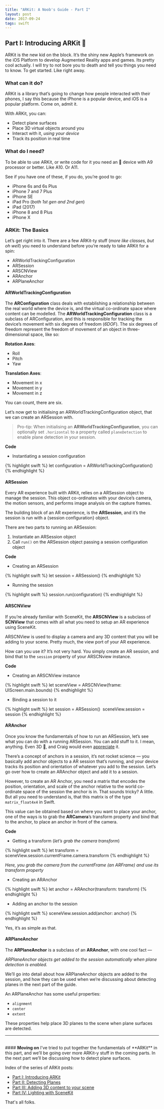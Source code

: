 ```yaml
---
title: "ARKit: A Noob's Guide - Part I"
layout: post
date: 2017-09-24
tags: swift
---
```

## Part I: Introducing ARKit 🔮
ARKit is the new kid on the block. It’s the shiny new Apple’s framework on the iOS Platform to develop Augmented Reality apps and games. Its pretty cool actually. I will try to not bore you to death and tell you things you need to  know. 
To get started.
Like right away.

### What can it do?
ARKit is a library that’s going to change how people interacted with their phones, I say this because the iPhone is a popular device, and iOS is a popular platform. 
Come on, admit it.

With ARKit, you can:

- Detect plane surfaces
- Place 3D virtual objects around you
- Interact with it, _using your device_
- Track its position in real time

### What do I need?
To be able to use ARKit, or write code for it you need an  device with A9 processor or better. Like A10. Or A11.

See if you have one of these, if you do, you’re good to go:
- iPhone 6s and 6s Plus
- iPhone 7 and 7 Plus
- iPhone SE
- iPad Pro (_both 1st gen and 2nd gen_)
- iPad (2017)
- iPhone 8 and 8 Plus
- iPhone X

### ARKit: The Basics
Let’s get right into it. There are a few ARKit-ty stuff (_more like classes, but oh well_) you need to understand before you’re ready to take ARKit for a spin:

- ARWorldTrackingConfiguration
- ARSession
- ARSCNView
- ARAnchor
- ARPlaneAnchor

#### <b>ARWorldTrackingConfiguration</b>

The **ARConfiguration** class  deals with establishing a relationship between the real world where the device is, and the virtual co-ordinate space where content can be modelled. The **ARWorldTrackingConfiguration** class is a subclass of ARConfiguration, and this is responsible for tracking the device’s movement with six degrees of freedom (_6DOF_). 
The six degrees of freedom represent the freedom of movement of an object in three-dimensional space, like so:

**Rotation Axes**:
- Roll
- Pitch
- Yaw

**Translation Axes**:
- Movement in x
- Movement in y
- Movement in z

You can count, there are six.

Let’s now get to initialising an ARWorldTrackingConfiguration object, that we can create an ARSession with.

> Pro-tip: When initialising an **ARWorldTrackingConfiguration**, you can optionally set `.horizontal` to a property called `planeDetection` to enable plane detection in your session.

**Code**
- Instantiating a session configuration

{% highlight swift %}
let configuration = ARWorldTrackingConfiguration()
{% endhighlight %}

#### <b>ARSession</b>
Every AR experience built with ARKit, relies on a ARSession object to manage the session. This object co-ordinates with your device’s camera, the motion sensors, and performs image analysis on the capture frames.

The building block of an AR experience, is the **ARSession**, and it’s the session is run with a {session configuration} object.

There are two parts to running an ARSession:
1. Instantiate an ARSession object
2. Call `run()` on the ARSession object passing a session configuration object

**Code**
 - Creating an ARSession

{% highlight swift %}
let session = ARSession()
{% endhighlight %}

- Running the session

{% highlight swift %}
session.run(configuration)
{% endhighlight %}

#### <b>ARSCNView</b>
If you’re already familiar with SceneKit, the **ARSCNView** is a subclass of **SCNView** that comes with all what you need to setup an AR experience using SceneKit.

ARSCNView is used to display a camera and any 3D content that you will be adding to your scene. Pretty much, the view port of your AR experience.

How can you use it? It’s not very hard. You simply create an AR session, and bind that to the `session` property of your ARSCNview instance.

**Code**
- Creating an ARSCNView instance

{% highlight swift %}
let sceneView = ARSCNView(frame: UIScreen.main.bounds)
{% endhighlight %}

- Binding a session to it

{% highlight swift %}
let session = ARSession() 
sceneView.session = session
{% endhighlight %}

#### <b>ARAnchor</b>
Once you know the fundamentals of how to run an ARSession, let’s see what you can do with a running ARSession. You can add stuff to it. I mean, anything. Even 3D 💩, and Craig would even [appreciate](https://youtu.be/ap8NuYWmFh0?t=2m6s) it.

There’s a concept of anchors in a session, it’s not rocket science — you basically add anchor objects to a AR session that’s running, and your device tracks its position and orientation of whatever you add to the session. Let’s go over how to create an ARAnchor object and add it to a session.

However, to create an AR Anchor, you need a matrix that encodes the position, orientation, and scale of the anchor relative to the world co-ordinate space of the session the anchor is in. That sounds tricky? A little. But all you need to understand is, that this matrix is of the type `matrix_float4x4` in Swift. 

This value can be obtained based on where you want to place your anchor, one of the ways is to grab the **ARCamera**’s transform property and bind that to the anchor, to place an anchor in front of the camera.

**Code**
- Getting a transform (_let’s grab the camera transform_)

{% highlight swift %}
let transform = sceneView.session.currentFrame.camera.transform
{% endhighlight %}

_Here, you grab the camera from the currentFrame (an ARFrame) and use its transform property_

- Creating an ARAnchor

{% highlight swift %}
let anchor = ARAnchor(transform: transform)
{% endhighlight %}

- Adding an anchor to the session

{% highlight swift %}
sceneView.session.add(anchor: anchor)
{% endhighlight %}

Yes, it’s as simple as that.
	
#### <b>ARPlaneAnchor</b>
The **ARPlaneAnchor** is a subclass of an **ARAnchor**, with one cool fact — 

_ARPlaneAnchor objects get added to the session automatically when plane detection is enabled._

We’ll go into detail about how ARPlaneAnchor objects are added to the session, and how they can be used when we’re discussing about detecting planes in the next part of the guide.

An ARPlaneAnchor has some useful properties:
- `alignment`
- `center`
- `extent`

These properties help place 3D planes to the scene when plane surfaces are detected.

----
<br>
#### <b>Moving on</b>
I’ve tried to put together the fundamentals of **ARKit** in this part, and we’ll be going over more ARKit-y stuff in the coming parts. In the next part we’ll be discussing how to detect plane surfaces.

Index of the series of ARKit posts:
- [Part I: Introducing ARKit](../posts/arkit-a-noobs-guide-part-one)
- [Part II: Detecting Planes](../posts/arkit-a-noobs-guide-part-two)
- [Part III: Adding 3D content to your scene](../posts/arkit-a-noobs-guide-part-three)
- [Part IV: Lighting with SceneKit](../posts/arkit-a-noobs-guide-part-four)

That's all folks.
